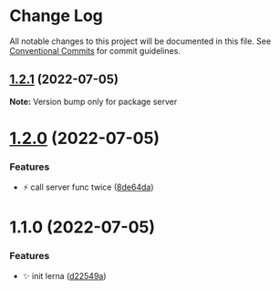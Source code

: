 # Change Log

All notable changes to this project will be documented in this file.
See [Conventional Commits](https://conventionalcommits.org) for commit guidelines.

## [1.2.1](https://github.com/osmanov/yarn-workspaces-example/compare/v1.2.0...v1.2.1) (2022-07-05)

**Note:** Version bump only for package server





# [1.2.0](https://github.com/osmanov/yarn-workspaces-example/compare/v1.1.0...v1.2.0) (2022-07-05)


### Features

* :zap: call server func twice ([8de64da](https://github.com/osmanov/yarn-workspaces-example/commit/8de64da319e5c442d482aa102b125e3c64bb6234))





# 1.1.0 (2022-07-05)


### Features

* :sparkles: init lerna ([d22549a](https://github.com/osmanov/yarn-workspaces-example/commit/d22549a17e6ab144d9185fc8a1b75c2d6b73d2a1))
